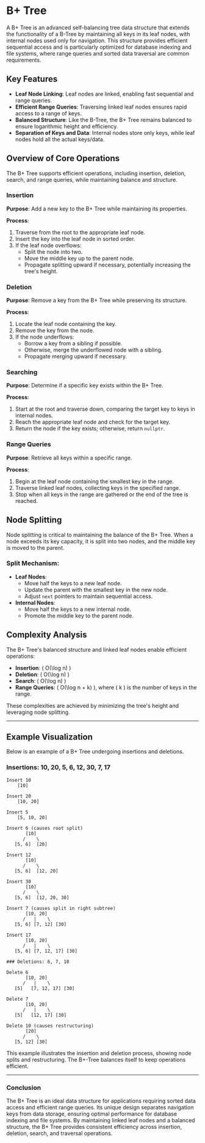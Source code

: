 # B+ Tree

A B+ Tree is an advanced self-balancing tree data structure that extends the functionality of a B-Tree by maintaining all keys in its leaf nodes, with internal nodes used only for navigation. This structure provides efficient sequential access and is particularly optimized for database indexing and file systems, where range queries and sorted data traversal are common requirements.

## Key Features

- **Leaf Node Linking**: Leaf nodes are linked, enabling fast sequential and range queries.
- **Efficient Range Queries**: Traversing linked leaf nodes ensures rapid access to a range of keys.
- **Balanced Structure**: Like the B-Tree, the B+ Tree remains balanced to ensure logarithmic height and efficiency.
- **Separation of Keys and Data**: Internal nodes store only keys, while leaf nodes hold all the actual keys/data.

## Overview of Core Operations

The B+ Tree supports efficient operations, including insertion, deletion, search, and range queries, while maintaining balance and structure.

### Insertion

**Purpose**: Add a new key to the B+ Tree while maintaining its properties.

**Process**:
1. Traverse from the root to the appropriate leaf node.
2. Insert the key into the leaf node in sorted order.
3. If the leaf node overflows:
   - Split the node into two.
   - Move the middle key up to the parent node.
   - Propagate splitting upward if necessary, potentially increasing the tree's height.

### Deletion

**Purpose**: Remove a key from the B+ Tree while preserving its structure.

**Process**:
1. Locate the leaf node containing the key.
2. Remove the key from the node.
3. If the node underflows:
   - Borrow a key from a sibling if possible.
   - Otherwise, merge the underflowed node with a sibling.
   - Propagate merging upward if necessary.

### Searching

**Purpose**: Determine if a specific key exists within the B+ Tree.

**Process**:
1. Start at the root and traverse down, comparing the target key to keys in internal nodes.
2. Reach the appropriate leaf node and check for the target key.
3. Return the node if the key exists; otherwise, return `nullptr`.

### Range Queries

**Purpose**: Retrieve all keys within a specific range.

**Process**:
1. Begin at the leaf node containing the smallest key in the range.
2. Traverse linked leaf nodes, collecting keys in the specified range.
3. Stop when all keys in the range are gathered or the end of the tree is reached.

## Node Splitting

Node splitting is critical to maintaining the balance of the B+ Tree. When a node exceeds its key capacity, it is split into two nodes, and the middle key is moved to the parent.

### Split Mechanism:

- **Leaf Nodes**:
  - Move half the keys to a new leaf node.
  - Update the parent with the smallest key in the new node.
  - Adjust `next` pointers to maintain sequential access.
- **Internal Nodes**:
  - Move half the keys to a new internal node.
  - Promote the middle key to the parent node.

## Complexity Analysis

The B+ Tree's balanced structure and linked leaf nodes enable efficient operations:

- **Insertion**: \( O(\log n) \)
- **Deletion**: \( O(\log n) \)
- **Search**: \( O(\log n) \)
- **Range Queries**: \( O(\log n + k) \), where \( k \) is the number of keys in the range.

These complexities are achieved by minimizing the tree's height and leveraging node splitting.

---

## Example Visualization

Below is an example of a B+ Tree undergoing insertions and deletions.

### Insertions: 10, 20, 5, 6, 12, 30, 7, 17

```plaintext
Insert 10
    [10]

Insert 20
    [10, 20]

Insert 5
    [5, 10, 20]

Insert 6 (causes root split)
       [10]
      /    \
   [5, 6]  [20]

Insert 12
       [10]
      /    \
   [5, 6]  [12, 20]

Insert 30
       [10]
      /    \
   [5, 6]  [12, 20, 30]

Insert 7 (causes split in right subtree)
       [10, 20]
      /   |    \
   [5, 6] [7, 12] [30]

Insert 17
       [10, 20]
      /   |    \
   [5, 6] [7, 12, 17] [30]

### Deletions: 6, 7, 10

Delete 6
       [10, 20]
      /   |    \
   [5]   [7, 12, 17] [30]

Delete 7
       [10, 20]
      /   |    \
   [5]   [12, 17] [30]

Delete 10 (causes restructuring)
       [20]
      /    \
   [5, 12] [30]
```

This example illustrates the insertion and deletion process, showing node splits and restructuring. The B+-Tree balances itself to keep operations efficient.

---

### Conclusion
The B+ Tree is an ideal data structure for applications requiring sorted data access and efficient range queries. Its unique design separates navigation keys from data storage, ensuring optimal performance for database indexing and file systems. By maintaining linked leaf nodes and a balanced structure, the B+ Tree provides consistent efficiency across insertion, deletion, search, and traversal operations.

